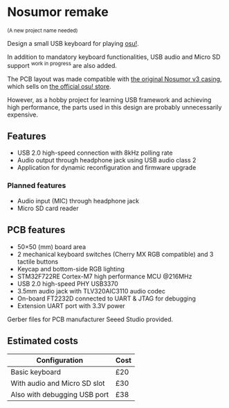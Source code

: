 # Nosumor remake
<sup>(A new project name needed)</sup>

Design a small USB keyboard for playing [osu!](https://osu.ppy.sh/).

In addition to mandatory keyboard functionalities, USB audio and Micro SD support <sup>work in progress</sup> are also added.

The PCB layout was made compatible with [the original Nosumor v3 casing](http://noodlefighter.com/工作日志/log_nono/), which sells on [the official osu! store](https://osu.ppy.sh/store/product/20).

However, as a hobby project for learning USB framework and achieving high performance, the parts used in this design are probably unnecessarily expensive.

## Features

- USB 2.0 high-speed connection with 8kHz polling rate
- Audio output through headphone jack using USB audio class 2
- Application for dynamic reconfiguration and firmware upgrade

### Planned features

- Audio input (MIC) through headphone jack
- Micro SD card reader

## PCB features

- 50×50 (mm) board area
- 2 mechanical keyboard switches (Cherry MX RGB compatible) and 3 tactile buttons
- Keycap and bottom-side RGB lighting
- STM32F722RE Cortex-M7 high performance MCU @216MHz
- USB 2.0 high-speed PHY USB3370
- 3.5mm audio jack with TLV320AIC3110 audio codec
- On-board FT2232D connected to UART & JTAG for debugging
- Extension UART port with 3.3V power

Gerber files for PCB manufacturer Seeed Studio provided.

## Estimated costs

Configuration | Cost
---|---
Basic keyboard | £20
With audio and Micro SD slot | £30
Also with debugging USB port | £38
